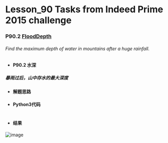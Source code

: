 # Lesson_90 Tasks from Indeed Prime 2015 challenge


### P90.2 [FloodDepth](https://app.codility.com/programmers/lessons/90-tasks_from_indeed_prime_2015_challenge/flood_depth/) 


###### Find the maximum depth of water in mountains after a huge rainfall.

* #### P90.2 水深


##### 暴雨过后，山中存水的最大深度


 

* #### 解题思路



* #### Python3代码


```python

```


* #### 结果


![image](https://github.com/Anfany/Codility-Lessons-By-Python3/tree/master/L90_Tasks%20from%20Indeed%20Prime%202015%20challenge/90.2.png)
